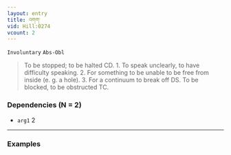 ```yaml
---
layout: entry
title: འགག་
vid: Hill:0274
vcount: 2
---
```

`Involuntary` `Abs-Obl`
> To be stopped; to be halted CD\.
 1\.
 To speak unclearly, to have difficulty speaking\.
 2\.
 For something to be unable to be free from inside (e\.
g\.
 a hole)\.
 3\.
 For a continuum to break off DS\.
 To be blocked, to be obstructed TC\.

### Dependencies (N = 2)
* `arg1` 2

---

### Examples



